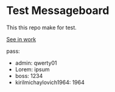 Test Messageboard
=================

This this repo make for test.

[See in work](http://murmuring-depths-1122.herokuapp.com/#)

pass:
* admin: qwerty01
* Lorem: ipsum
* boss: 1234
* kirilmichaylovich1964: 1964
